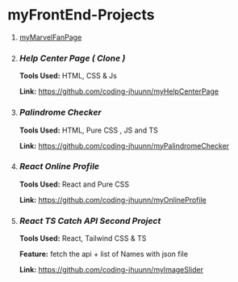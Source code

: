 # myFrontEnd-Projects


1. [myMarvelFanPage](https://github.com/coding-jhuunn/myMarvelFanPage)


2. ### _**Help Center Page ( Clone )**_
   **Tools Used:** HTML, CSS & Js

   **Link:** https://github.com/coding-jhuunn/myHelpCenterPage

3. ### _**Palindrome Checker**_
   **Tools Used:** HTML, Pure CSS , JS and TS
   
   **Link:** https://github.com/coding-jhuunn/myPalindromeChecker
   
4. ### _**React Online Profile**_
   **Tools Used:** React and Pure CSS 
   
   **Link:** https://github.com/coding-jhuunn/myOnlineProfile

5. ### _**React TS Catch API Second Project**_
   **Tools Used:** React, Tailwind CSS & TS
   
   **Feature:** fetch the api + list of Names with json file 

   **Link:** https://github.com/coding-jhuunn/myImageSlider

